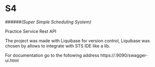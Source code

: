# S4 
######_(Super Simple Scheduling System)_

Practice Service Rest API


The project was made with Liquibase for version control, Liquibase was chosen by allows to integrate with STS IDE like a lib.


For documentation go to the following address https://<host>:9090/swagger-ui.html

